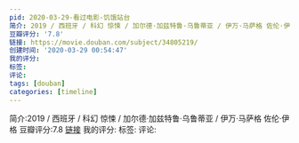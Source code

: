 ```yaml
---
pid: 2020-03-29-看过电影-饥饿站台
简介: 2019 / 西班牙 / 科幻 惊悚 / 加尔德·加兹特鲁·乌鲁蒂亚 / 伊万·马萨格 佐伦·伊格
豆瓣评分: '7.8'
链接: https://movie.douban.com/subject/34805219/
创建时间: '2020-03-29 00:54:47'
我的评分:
标签:
评论:
tags: [douban]
categories: [timeline]
---
```

简介:2019 / 西班牙 / 科幻 惊悚 / 加尔德·加兹特鲁·乌鲁蒂亚 / 伊万·马萨格 佐伦·伊格
豆瓣评分:7.8
[链接](https://movie.douban.com/subject/34805219/)
我的评分:
标签:
评论:
